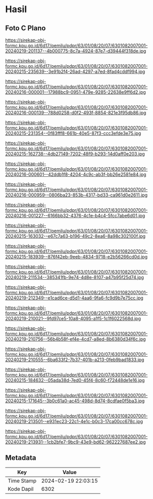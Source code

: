 # Hasil

## Foto C Plano

https://sirekap-obj-formc.kpu.go.id/6d17/pemilu/pdpr/63/01/08/20/07/6301082007001-20240219-201137--4b000775-8c7a-4924-87e7-d39444f318de.jpg

https://sirekap-obj-formc.kpu.go.id/6d17/pemilu/pdpr/63/01/08/20/07/6301082007001-20240215-235639--3e91b2f4-26ad-4297-a7ed-8fad4cddf994.jpg

https://sirekap-obj-formc.kpu.go.id/6d17/pemilu/pdpr/63/01/08/20/07/6301082007001-20240216-000001--17988bc9-0951-479e-9285-22638e9ff6d2.jpg

https://sirekap-obj-formc.kpu.go.id/6d17/pemilu/pdpr/63/01/08/20/07/6301082007001-20240216-000139--788d0258-d0f2-493f-8854-821e3f95db86.jpg

https://sirekap-obj-formc.kpu.go.id/6d17/pemilu/pdpr/63/01/08/20/07/6301082007001-20240215-231354--0f83fff8-661b-40e5-87f3-ccc3efde3e75.jpg

https://sirekap-obj-formc.kpu.go.id/6d17/pemilu/pdpr/63/01/08/20/07/6301082007001-20240215-162738--4db27149-7202-48f9-b293-14d0aff0e203.jpg

https://sirekap-obj-formc.kpu.go.id/6d17/pemilu/pdpr/63/01/08/20/07/6301082007001-20240216-000601--42ddb1f8-4204-4c9c-ab3f-bb26e2581e84.jpg

https://sirekap-obj-formc.kpu.go.id/6d17/pemilu/pdpr/63/01/08/20/07/6301082007001-20240216-000959--0806ba23-853b-4317-bd33-ca961d0e2611.jpg

https://sirekap-obj-formc.kpu.go.id/6d17/pemilu/pdpr/63/01/08/20/07/6301082007001-20240216-001227--6166bb32-4376-4c1e-b4c4-5fcc7abe6d01.jpg

https://sirekap-obj-formc.kpu.go.id/6d17/pemilu/pdpr/63/01/08/20/07/6301082007001-20240215-163032--e67c7a63-b196-49c2-8ea6-8a98c302100f.jpg

https://sirekap-obj-formc.kpu.go.id/6d17/pemilu/pdpr/63/01/08/20/07/6301082007001-20240215-183939--876f42eb-9eeb-4834-9718-e2b56266cd0d.jpg

https://sirekap-obj-formc.kpu.go.id/6d17/pemilu/pdpr/63/01/08/20/07/6301082007001-20240219-211534--385341fb-9e74-4d8e-8107-a47b95f25d74.jpg

https://sirekap-obj-formc.kpu.go.id/6d17/pemilu/pdpr/63/01/08/20/07/6301082007001-20240219-212349--e1cad6ce-d5d1-4aa6-9fa6-fc9d9b7e75cc.jpg

https://sirekap-obj-formc.kpu.go.id/6d17/pemilu/pdpr/63/01/08/20/07/6301082007001-20240219-210021--9fd97ce5-10a8-4095-a1f5-1c1f6022568d.jpg

https://sirekap-obj-formc.kpu.go.id/6d17/pemilu/pdpr/63/01/08/20/07/6301082007001-20240219-210756--56b4b58f-ef4e-4cd7-a8ed-8b6380d34f6c.jpg

https://sirekap-obj-formc.kpu.go.id/6d17/pemilu/pdpr/63/01/08/20/07/6301082007001-20240219-210555--6ba633f2-7b37-401b-a213-0feb9bad1833.jpg

https://sirekap-obj-formc.kpu.go.id/6d17/pemilu/pdpr/63/01/08/20/07/6301082007001-20240215-184632--05ada38d-7ed0-45f4-8c60-f72448de1e16.jpg

https://sirekap-obj-formc.kpu.go.id/6d17/pemilu/pdpr/63/01/08/20/07/6301082007001-20240215-171645--3b0c61a0-ac45-498d-8d74-8cdfae0f5ba3.jpg

https://sirekap-obj-formc.kpu.go.id/6d17/pemilu/pdpr/63/01/08/20/07/6301082007001-20240219-213501--e931ec23-22c1-4e1c-b0c3-17ca00cc678c.jpg

https://sirekap-obj-formc.kpu.go.id/6d17/pemilu/pdpr/63/01/08/20/07/6301082007001-20240219-213931--1cb2bfe7-9bc9-43e9-bd62-962227687ee2.jpg


## Metadata

| Key        | Value               |
| ---------- | ------------------- |
| Time Stamp | 2024-02-19 22:03:15 |
| Kode Dapil | 6302                |



